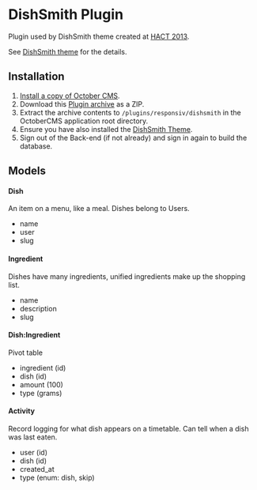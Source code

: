 DishSmith Plugin
================

Plugin used by DishSmith theme created at [HACT 2013](http://hact.org.au).

See [DishSmith theme](https://github.com/daftspunk/dishsmith) for the details.


## Installation

1. [Install a copy of October CMS](http://octobercms.com/docs/help/installation).
2. Download this [Plugin archive](https://github.com/daftspunk/dishsmith-plugin/archive/master.zip) as a ZIP.
3. Extract the archive contents to `/plugins/responsiv/dishsmith` in the OctoberCMS application root directory.
4. Ensure you have also installed the [DishSmith Theme](https://github.com/daftspunk/dishsmith).
5. Sign out of the Back-end (if not already) and sign in again to build the database.

## Models

#### Dish

An item on a menu, like a meal. Dishes belong to Users.

- name
- user
- slug

#### Ingredient

Dishes have many ingredients, unified ingredients make up the shopping list.

- name
- description
- slug

#### Dish:Ingredient

Pivot table

- ingredient (id)
- dish (id)
- amount (100)
- type (grams)

#### Activity

Record logging for what dish appears on a timetable. 
Can tell when a dish was last eaten.

- user (id)
- dish (id)
- created_at
- type (enum: dish, skip)